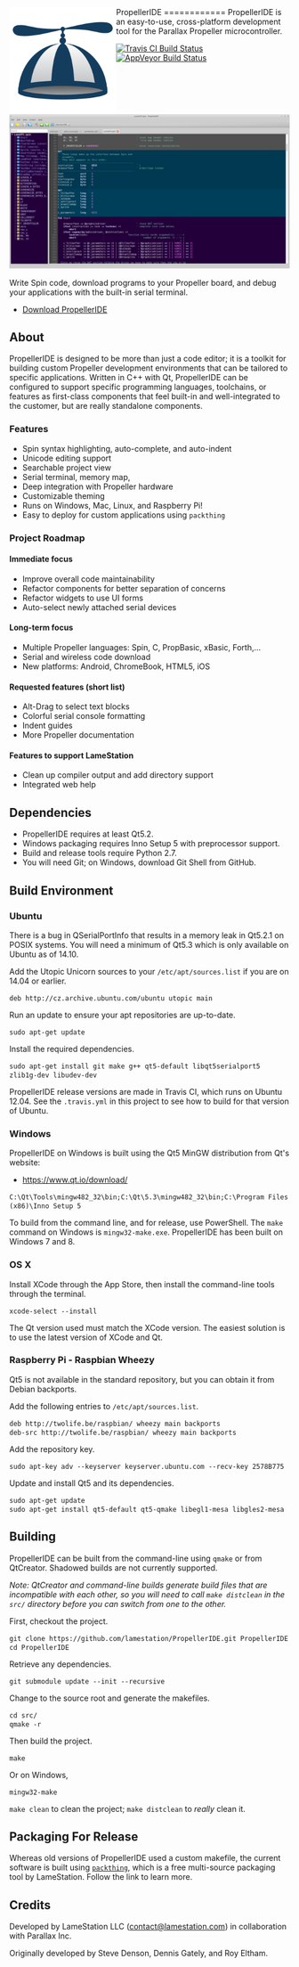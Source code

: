 <img src="icons/icon-new.png" align="left" height="192" width="192" >
PropellerIDE 
============
PropellerIDE is an easy-to-use, cross-platform development tool for the Parallax Propeller microcontroller.

[![Travis CI Build Status](https://travis-ci.org/parallaxinc/PropellerIDE.svg?branch=master)](https://travis-ci.org/parallaxinc/PropellerIDE) [![AppVeyor Build Status](https://ci.appveyor.com/api/projects/status/2gj0hjoqjau9is4b?svg=true)](https://ci.appveyor.com/project/bweir/propelleride)



![](screenshots/ide.png)

Write Spin code, download programs to your Propeller board, and debug your applications with the built-in serial terminal.

- [Download PropellerIDE](http://www.lamestation.com/propelleride)

## About

PropellerIDE is designed to be more than just a code editor; it is a toolkit for building custom Propeller development environments that can be tailored to specific applications. Written in C++ with Qt, PropellerIDE can be configured to support specific programming languages, toolchains, or features as first-class components that feel built-in and well-integrated to the customer, but are really standalone components.

### Features

- Spin syntax highlighting, auto-complete, and auto-indent
- Unicode editing support
- Searchable project view
- Serial terminal, memory map,
- Deep integration with Propeller hardware
- Customizable theming
- Runs on Windows, Mac, Linux, and Raspberry Pi!
- Easy to deploy for custom applications using `packthing`

### Project Roadmap

#### Immediate focus

* Improve overall code maintainability
* Refactor components for better separation of concerns
* Refactor widgets to use UI forms
* Auto-select newly attached serial devices

#### Long-term focus

* Multiple Propeller languages: Spin, C, PropBasic, xBasic, Forth,...
* Serial and wireless code download
* New platforms: Android, ChromeBook, HTML5, iOS
 
#### Requested features (short list)

* Alt-Drag to select text blocks
* Colorful serial console formatting
* Indent guides
* More Propeller documentation

#### Features to support LameStation

* Clean up compiler output and add directory support
* Integrated web help

## Dependencies

* PropellerIDE requires at least Qt5.2.
* Windows packaging requires Inno Setup 5 with preprocessor support. 
* Build and release tools require Python 2.7.
* You will need Git; on Windows, download Git Shell from GitHub.

## Build Environment

### Ubuntu

There is a bug in QSerialPortInfo that results in a memory leak in Qt5.2.1 on POSIX
systems. You will need a minimum of Qt5.3 which is only available on Ubuntu as of
14.10.

Add the Utopic Unicorn sources to your `/etc/apt/sources.list` if you are on 14.04
or earlier.

```
deb http://cz.archive.ubuntu.com/ubuntu utopic main 
```

Run an update to ensure your apt repositories are up-to-date.

```
sudo apt-get update
```

Install the required dependencies.

```
sudo apt-get install git make g++ qt5-default libqt5serialport5 zlib1g-dev libudev-dev
```

PropellerIDE release versions are made in Travis CI, which runs on Ubuntu 12.04. See the `.travis.yml` in this project to see how to build for that version of Ubuntu.

### Windows

PropellerIDE on Windows is built using the Qt5 MinGW distribution from Qt's website:

* https://www.qt.io/download/

```
C:\Qt\Tools\mingw482_32\bin;C:\Qt\5.3\mingw482_32\bin;C:\Program Files (x86)\Inno Setup 5
```

To build from the command line, and for release, use PowerShell. The `make` command on Windows is `mingw32-make.exe`. PropellerIDE has been built on Windows 7 and 8.

### OS X

Install XCode through the App Store, then install the command-line tools through the terminal.

```
xcode-select --install
```

The Qt version used must match the XCode version. The easiest solution is to use the latest version of XCode and Qt.

### Raspberry Pi - Raspbian Wheezy

Qt5 is not available in the standard repository, but you can obtain it from Debian backports.

Add the following entries to `/etc/apt/sources.list`.

```
deb http://twolife.be/raspbian/ wheezy main backports
deb-src http://twolife.be/raspbian/ wheezy main backports
```

Add the repository key.

```
sudo apt-key adv --keyserver keyserver.ubuntu.com --recv-key 2578B775
```

Update and install Qt5 and its dependencies.

```
sudo apt-get update
sudo apt-get install qt5-default qt5-qmake libegl1-mesa libgles2-mesa
```

## Building

PropellerIDE can be built from the command-line using `qmake` or from QtCreator. Shadowed builds are not currently supported.

*Note: QtCreator and command-line builds generate build files that are incompatible with each other, so you will need to call `make distclean` in the `src/` directory before you can switch from one to the other.*

First, checkout the project.

```
git clone https://github.com/lamestation/PropellerIDE.git PropellerIDE
cd PropellerIDE
```

Retrieve any dependencies.

``` 
git submodule update --init --recursive
```

Change to the source root and generate the makefiles.

```
cd src/
qmake -r
```

Then build the project.

```
make
```

Or on Windows,

```
mingw32-make
```

`make clean` to clean the project; `make distclean` to *really* clean it.

## Packaging For Release

Whereas old versions of PropellerIDE used a custom makefile, the current software is built using [`packthing`](https://github.com/lamestation/packthing), which is a free multi-source packaging tool by LameStation. Follow the link to learn more.

## Credits

Developed by LameStation LLC (contact@lamestation.com) in collaboration with Parallax Inc.

Originally developed by Steve Denson, Dennis Gately, and Roy Eltham.
